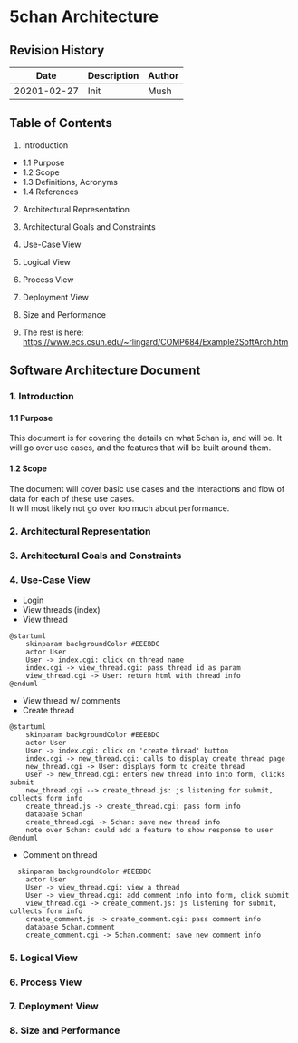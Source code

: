 # 5chan Architecture

## Revision History

| Date | Description | Author
| --- | --- | --- |
| 20201-02-27 | Init | Mush |

## Table of Contents

1. Introduction
  - 1.1 Purpose
  - 1.2 Scope
  - 1.3 Definitions, Acronyms
  - 1.4 References

2. Architectural Representation

3. Architectural Goals and Constraints

4. Use-Case View

5. Logical View

6. Process View

7. Deployment View

8. Size and Performance

99. The rest is here: https://www.ecs.csun.edu/~rlingard/COMP684/Example2SoftArch.htm

## Software Architecture Document

### 1. Introduction

#### 1.1 Purpose

This document is for covering the details on what 5chan is, and will be.
It will go over use cases, and the features that will be built around them.   

#### 1.2 Scope

The document will cover basic use cases and the interactions and flow of data for each of these use cases.  
It will most likely not go over too much about performance. 

### 2. Architectural Representation

### 3. Architectural Goals and Constraints

### 4. Use-Case View

- Login
- View threads (index)
- View thread
```plantuml
@startuml
    skinparam backgroundColor #EEEBDC
    actor User
    User -> index.cgi: click on thread name
    index.cgi -> view_thread.cgi: pass thread id as param
    view_thread.cgi -> User: return html with thread info
@enduml
```
- View thread w/ comments
- Create thread
```plantuml
@startuml
    skinparam backgroundColor #EEEBDC
    actor User
    User -> index.cgi: click on 'create thread' button
    index.cgi -> new_thread.cgi: calls to display create thread page
    new_thread.cgi -> User: displays form to create thread
    User -> new_thread.cgi: enters new thread info into form, clicks submit
    new_thread.cgi --> create_thread.js: js listening for submit, collects form info
    create_thread.js -> create_thread.cgi: pass form info
    database 5chan
    create_thread.cgi -> 5chan: save new thread info
    note over 5chan: could add a feature to show response to user
@enduml
```
- Comment on thread
```plantuml
  skinparam backgroundColor #EEEBDC
    actor User
    User -> view_thread.cgi: view a thread
    User -> view_thread.cgi: add comment info into form, click submit
    view_thread.cgi -> create_comment.js: js listening for submit, collects form info
    create_comment.js -> create_comment.cgi: pass comment info
    database 5chan.comment
    create_comment.cgi -> 5chan.comment: save new comment info

```

### 5. Logical View

### 6. Process View

### 7. Deployment View

### 8. Size and Performance
